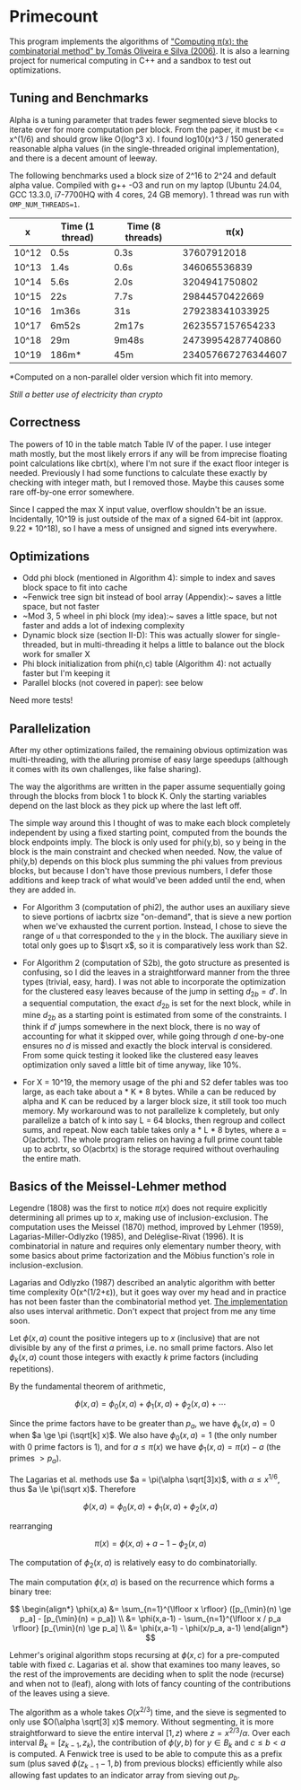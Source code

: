# Primecount

This program implements the algorithms of
["Computing π(x): the combinatorial method" by Tomás Oliveira e Silva (2006)](https://sweet.ua.pt/tos/bib/5.4.pdf). 
It is also a learning project for numerical computing in C++ and a sandbox to test out optimizations.

## Tuning and Benchmarks

Alpha is a tuning parameter that trades fewer segmented sieve blocks to iterate over for more computation per block. From the paper, it must be <= x^(1/6) and should grow like O(log^3 x). I found log10(x)^3 / 150 generated reasonable alpha values (in the single-threaded original implementation), and there is a decent amount of leeway.

The following benchmarks used a block size of 2^16 to 2^24 and default alpha value. 
Compiled with g++ -O3 and run on my laptop (Ubuntu 24.04, GCC 13.3.0, i7-7700HQ with 4 cores, 24 GB memory).
1 thread was run with `OMP_NUM_THREADS=1`.

| x     | Time (1 thread) | Time (8 threads) | π(x)               |
|-------|-----------------|------------------|--------------------|
| 10^12 | 0.5s            | 0.3s             | 37607912018        |
| 10^13 | 1.4s            | 0.6s             | 346065536839       |
| 10^14 | 5.6s            | 2.0s             | 3204941750802      |
| 10^15 | 22s             | 7.7s             | 29844570422669     |
| 10^16 | 1m36s           | 31s              | 279238341033925    |
| 10^17 | 6m52s           | 2m17s            | 2623557157654233   |
| 10^18 | 29m             | 9m48s            | 24739954287740860  |
| 10^19 | 186m*           | 45m              | 234057667276344607 |

*Computed on a non-parallel older version which fit into memory.

*Still a better use of electricity than crypto*

## Correctness

The powers of 10 in the table match Table IV of the paper.
I use integer math mostly, but the most likely errors if any will be from imprecise floating point calculations like cbrt(x), where I'm not sure if the exact floor integer is needed.
Previously I had some functions to calculate these exactly by checking with integer math, but I removed those.
Maybe this causes some rare off-by-one error somewhere.

Since I capped the max X input value, overflow shouldn't be an issue.
Incidentally, 10^19 is just outside of the max of a signed 64-bit int (approx. 9.22 * 10^18), so I have a mess of unsigned and signed ints everywhere.

## Optimizations

- Odd phi block (mentioned in Algorithm 4): simple to index and saves block space to fit into cache
- ~Fenwick tree sign bit instead of bool array (Appendix):~ saves a little space, but not faster
- ~Mod 3, 5 wheel in phi block (my idea):~ saves a little space, but not faster and adds a lot of indexing complexity
- Dynamic block size (section II-D): This was actually slower for single-threaded, but in multi-threading it helps a little to balance out the block work for smaller X
- Phi block initialization from phi(n,c) table (Algorithm 4): not actually faster but I'm keeping it
- Parallel blocks (not covered in paper): see below

Need more tests!

## Parallelization

After my other optimizations failed, the remaining obvious optimization was multi-threading, with the alluring promise of easy large speedups (although it comes with its own challenges, like false sharing). 

The way the algorithms are written in the paper assume sequentially going through the blocks from block 1 to block K.
Only the starting variables depend on the last block as they pick up where the last left off.

The simple way around this I thought of was to make each block completely independent by using a fixed starting point, computed from the bounds the block endpoints imply.
The block is only used for phi(y,b), so y being in the block is the main constraint and checked when needed.
Now, the value of phi(y,b) depends on this block plus summing the phi values from previous blocks, but because I don't have those previous numbers, I defer those additions and keep track of what would've been added until the end, when they are added in.

* For Algorithm 3 (computation of phi2), the author uses an auxiliary sieve to sieve portions of iacbrtx size "on-demand", that is sieve a new portion when we've exhausted the current portion.
Instead, I chose to sieve the range of `u` that corresponded to the `y` in the block.
The auxiliary sieve in total only goes up to $\sqrt x$, so it is comparatively less work than S2.

* For Algorithm 2 (computation of S2b), the goto structure as presented is confusing, so I did the leaves in a straightforward manner from the three types (trivial, easy, hard).
I was not able to incorporate the optimization for the clustered easy leaves because of the jump in setting $d_{2b} = d'$.
In a sequential computation, the exact $d_{2b}$ is set for the next block, while in mine $d_{2b}$ as a starting point is estimated from some of the constraints.
I think if $d'$ jumps somewhere in the next block, there is no way of accounting for what it skipped over, while going through $d$ one-by-one ensures no $d$ is missed and exactly the block interval is considered.
From some quick testing it looked like the clustered easy leaves optimization only saved a little bit of time anyway, like 10%.

* For X = 10^19, the memory usage of the phi and S2 defer tables was too large, as each take about a * K * 8 bytes.
While a can be reduced by alpha and K can be reduced by a larger block size, it still took too much memory.
My workaround was to not parallelize k completely, but only parallelize a batch of k into say L = 64 blocks, then regroup and collect sums, and repeat.
Now each table takes only a * L * 8 bytes, where a = O(acbrtx).
The whole program relies on having a full prime count table up to acbrtx, so O(acbrtx) is the storage required without overhauling the entire math.


## Basics of the Meissel-Lehmer method

Legendre (1808) was the first to notice $\pi(x)$ does not require explicitly determining all primes up to $x$, making use of inclusion-exclusion. The computation uses the Meissel (1870) method, improved by Lehmer (1959),
Lagarias-Miller-Odlyzko (1985), and Deléglise-Rivat (1996). 
It is combinatorial in nature and requires only elementary number theory, with some basics about prime factorization and the Möbius function's role in inclusion-exclusion. 

Lagarias and Odlyzko (1987) described an analytic algorithm with better time complexity O(x^(1/2+ε)), but it goes way over my head and in practice has not been faster than the combinatorial method yet. [The implementation](https://arxiv.org/pdf/1203.5712) also uses interval arithmetic. Don't expect that project from me any time soon.

Let $\phi(x,a)$ count the positive integers up to $x$ (inclusive) that are not divisible by any of the first $a$ primes, i.e. no small prime factors. Also let $\phi_k(x,a)$ count those integers with exactly $k$ prime factors (including repetitions).

By the fundamental theorem of arithmetic, 

$$\phi(x,a) = \phi_0(x,a) + \phi_1(x,a) + \phi_2(x,a) + \cdots$$

Since the prime factors have to be greater than $p_a$, we have $\phi_k(x,a)=0$ when $a \ge \pi (\sqrt[k] x)$. We also have $\phi_0(x,a) = 1$ (the only number with $0$ prime factors is $1$), and for $a \le \pi(x)$ we have $\phi_1(x,a) = \pi(x) - a$ (the primes $> p_a$). 

The Lagarias et al. methods use $a = \pi(\alpha \sqrt[3]x)$, with $\alpha \le x^{1/6}$, thus $a \le \pi(\sqrt x)$. Therefore 

$$\phi(x,a) = \phi_0(x,a) + \phi_1(x,a) + \phi_2(x,a)$$

rearranging

$$\pi(x) = \phi(x,a) + a - 1 - \phi_2(x,a)$$

The computation of $\phi_2(x,a)$ is relatively easy to do combinatorially. 

The main computation $\phi(x,a)$ is based on the recurrence which forms a binary tree:

$$
\begin{align*}
\phi(x,a) &= \sum_{n=1}^{\lfloor x \rfloor} ([p_{\min}(n)  \ge p_a] - [p_{\min}(n) = p_a]) \\
&= \phi(x,a-1) - \sum_{n=1}^{\lfloor x / p_a \rfloor} [p_{\min}(n) \ge p_a] \\
&= \phi(x,a-1) - \phi(x/p_a, a-1)
\end{align*} 
$$

Lehmer's original algorithm stops recursing at $\phi(x,c)$ for a pre-computed table with fixed $c$. Lagarias et al. show that  examines too many leaves, so the rest of the improvements are deciding when to split the node (recurse) and when not to (leaf), along with lots of fancy counting of the contributions of the leaves using a sieve. 

The algorithm as a whole takes $O(x^{2/3})$ time, and the sieve is segmented to only use $O(\alpha \sqrt[3] x)$ memory. Without segmenting, it is more straightforward to sieve the entire interval $[1,z)$ where $z = x^{2/3} / \alpha$. Over each interval $B_k = [z_{k-1},z_k)$, the contribution of $\phi(y,b)$ for $y \in B_k$ and $c \le b < a$ is computed. A Fenwick tree is used to be able to compute this as a prefix sum (plus saved $\phi(z_{k-1}-1,b)$ from previous blocks) efficiently while also allowing fast updates to an indicator array from sieving out $p_b$.

